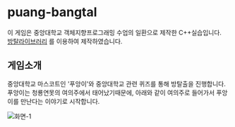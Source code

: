 # puang-bangtal
이 게임은 중앙대학교 객체지향프로그래밍 수업의 일환으로 제작한 C++실습입니다.  
[방탈라이브러리](https://cafe.naver.com/bangtal) 를 이용하여 제작하였습니다.


## 게임소개
중앙대학교 마스코트인 '푸앙이'와 중앙대학교 관련 퀴즈를 통해 방탈출을 진행합니다.   
푸앙이는 청룡연못의 여의주에서 태어났기때문에, 아래와 같이 여의주로 들어가서 푸앙이를 만난다는 이야기로 시작합니다.  

![화면-1](puang-bangtal/description/화면-1.png)
